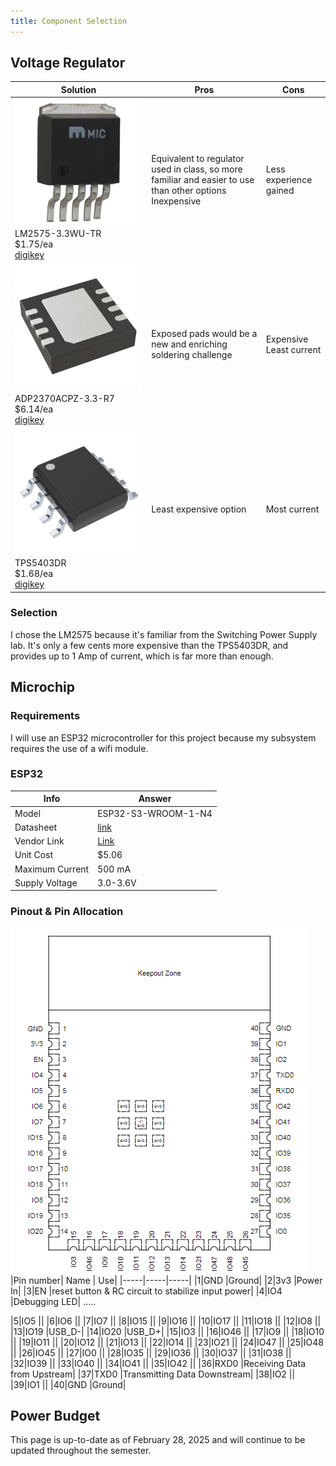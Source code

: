 ```yaml
---
title: Component Selection
---
```

## Voltage Regulator
|Solution | Pros | Cons |
|------|------|------|
|![image](LM2575-3.3WU-TR.jpg) <br> LM2575-3.3WU-TR <br> $1.75/ea <br> [digikey](https://www.digikey.com/en/products/detail/microchip-technology/LM2575-3-3WU-TR/1027646)| Equivalent to regulator used in class, so more familiar and easier to use than other options <br> Inexpensive | Less experience gained |
|![image](ADP2370ACPZ-3.3-R7.JPG) <br> ADP2370ACPZ-3.3-R7 <br> $6.14/ea <br> [digikey](https://www.digikey.com/en/products/detail/analog-devices-inc/ADP2370ACPZ-3-3-R7/3232861)| Exposed pads would be a new and enriching soldering challenge | Expensive <br> Least current|
|![image](TPS5403DR.jpg) <br> TPS5403DR <br> $1.68/ea <br> [digikey](https://www.digikey.com/en/products/detail/texas-instruments/TPS5403DR/3671586)| Least expensive option | Most current|

### Selection
I chose the LM2575 because it's familiar from the Switching Power Supply lab. It's only a few cents more expensive than the TPS5403DR, and provides up to 1 Amp of current, which is far more than enough. 

## Microchip
### Requirements 
I will use an ESP32 microcontroller for this project because my subsystem requires the use of a wifi module. 
### ESP32
|Info  | Answer |
|-----|-----|
|Model |ESP32-S3-WROOM-1-N4|
|Datasheet|[link](documentation/esp32-s3-wroom-1_wroom-1u_datasheet_en.pdf)|
|Vendor Link|[Link](https://www.digikey.com/en/products/detail/espressif-systems/ESP32-S3-WROOM-1-N4/16162639)|
|Unit Cost|$5.06|
|Maximum Current|500 mA|
|Supply Voltage |3.0-3.6V|

### Pinout & Pin Allocation
![image](ESP32pinout.png) <br>
|Pin number| Name | Use|
|-----|-----|-----|
|1|GND |Ground|
|2|3v3 |Power In|
|3|EN |reset button & RC circuit to stabilize input power|
|4|IO4 |Debugging LED|
..... 


|5|IO5 ||
|6|IO6 ||
|7|IO7 ||
|8|IO15 ||
|9|IO16 ||
|10|IO17 ||
|11|IO18 ||
|12|IO8 ||
|13|IO19 |USB_D-|
|14|IO20 |USB_D+|
|15|IO3 ||
|16|IO46 ||
|17|IO9 ||
|18|IO10 ||
|19|IO11 ||
|20|IO12 ||
|21|IO13 ||
|22|IO14 ||
|23|IO21 ||
|24|IO47 ||
|25|IO48 ||
|26|IO45 ||
|27|IO0 ||
|28|IO35 ||
|29|IO36 ||
|30|IO37 ||
|31|IO38 ||
|32|IO39 ||
|33|IO40 ||
|34|IO41 ||
|35|IO42 ||
|36|RXD0 |Receiving Data from Upstream|
|37|TXD0 |Transmitting Data Downstream|
|38|IO2 ||
|39|IO1 ||
|40|GND |Ground|

## Power Budget


This page is up-to-date as of February 28, 2025 and will continue to be updated throughout the semester. 